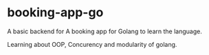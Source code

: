 # booking-app-go
A basic backend for A booking app for Golang to learn the language.

Learning about OOP, Concurency and modularity of golang.
